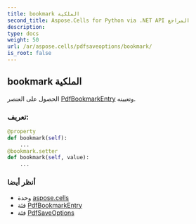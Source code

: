```yaml
---
title: bookmark الملكية
second_title: Aspose.Cells for Python via .NET API المراجع
description:
type: docs
weight: 50
url: /ar/aspose.cells/pdfsaveoptions/bookmark/
is_root: false
---
```

##  bookmark الملكية

الحصول على العنصر [PdfBookmarkEntry](/cells/python-net/ar/aspose.cells.rendering/pdfbookmarkentry) وتعيينه.
###  تعريف:
```python
@property
def bookmark(self):
    ...
@bookmark.setter
def bookmark(self, value):
    ...
```

###  أنظر أيضا
* وحدة [aspose.cells](../../)
* فئة [PdfBookmarkEntry](/cells/python-net/ar/aspose.cells.rendering/pdfbookmarkentry)
* فئة [PdfSaveOptions](/cells/python-net/ar/aspose.cells/pdfsaveoptions)
